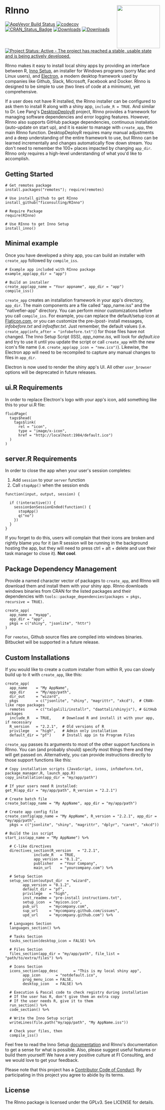 
RInno <img src="inst/app/www/RInno.png" align="right" height=140/>
==================================================================

[![AppVeyor Build Status](https://ci.appveyor.com/api/projects/status/github/ficonsulting/RInno?branch=master&svg=true)](https://ci.appveyor.com/project/ficonsulting/RInno) [![codecov](https://codecov.io/github/ficonsulting/RInno/branch/master/graphs/badge.svg)](https://codecov.io/github/ficonsulting/RInno) [![CRAN\_Status\_Badge](https://www.r-pkg.org/badges/version/RInno)](https://cran.r-project.org/package=RInno) [![Downloads](https://cranlogs.r-pkg.org/badges/RInno)](https://cran.rstudio.com/package=RInno) [![Downloads](https://cranlogs.r-pkg.org/badges/grand-total/RInno)](https://cran.rstudio.com/package=RInno) [![Project Status: Active - The project has reached a stable, usable state and is being actively developed.](http://www.repostatus.org/badges/latest/active.svg)](http://www.repostatus.org/#active)

RInno makes it easy to install local shiny apps by providing an interface between R, [Inno Setup](http://www.jrsoftware.org/isinfo.php), an installer for Windows programs (sorry Mac and Linux users), and [Electron](https://electronjs.org/), a modern desktop framework used by companies like Github, Slack, Microsoft, Facebook and Docker. RInno is designed to be simple to use (two lines of code at a minimum), yet comprehensive.

If a user does not have R installed, the RInno installer can be configured to ask them to install R along with a shiny app, `include_R = TRUE`. And similar to Dr. Lee Pang's [DesktopDeployR](https://github.com/wleepang/DesktopDeployR) project, RInno provides a framework for managing software dependencies and error logging features. However, RInno also supports GitHub package dependencies, continuous installation (auto-update on start up), and it is easier to manage with `create_app`, the main RInno function. DesktopDeployR requires many manual adjustments and a deep understanding of the entire framework to use, but RInno can be learned incrementally and changes automatically flow down stream. You don't need to remember the 100+ places impacted by changing `app_dir`. RInno only requires a high-level understanding of what you'd like to accomplish.

Getting Started
---------------

    # Get remotes package
    install.packages("remotes"); require(remotes)

    # Use install_github to get RInno
    install_github("ficonsulting/RInno")

    # Require Package
    require(RInno)

    # Use RInno to get Inno Setup
    install_inno()

Minimal example
---------------

Once you have developed a shiny app, you can build an installer with `create_app` followed by `compile_iss`.

    # Example app included with RInno package
    example_app(app_dir = "app")

    # Build an installer
    create_app(app_name = "Your appname", app_dir = "app")
    compile_iss()

`create_app` creates an installation framework in your app's directory, `app_dir`. The main components are a file called "app\_name.iss" and the "nativefier-app" directory. You can perform minor customizations before you call `compile_iss`. For example, you can replace the default/setup icon at [Flaticon.com](http://www.flaticon.com/), or you can customize the pre-/post- install messages, *infobefore.txt* and *infoafter.txt*. Just remember, the default values (i.e. `create_app(info_after = "infobefore.txt")`) for those files have not changed. The Inno Setup Script (ISS), *app\_name.iss*, will look for *default.ico* and try to use it until you update the script or call `create_app` with the new icon's file name (i.e. `create_app(app_icon = "new.ico")`). Likewise, the Electron app will need to be recompiled to capture any manual changes to files in `app_dir`.

Electron is now used to render the shiny app's UI. All other `user_browser` options will be deprecated in future releases.

ui.R Requirements
-----------------

In order to replace Electron's logo with your app's icon, add something like this to your ui.R file:

    fluidPage(
      tags$head(
        tags$link(
          rel = "icon", 
          type = "image/x-icon", 
          href = "http://localhost:1984/default.ico")
      )
    )

server.R Requirements
---------------------

In order to close the app when your user's session completes:

1.  Add `session` to your `server` function
2.  Call `stopApp()` when the session ends

<!-- -->

    function(input, output, session) {

      if (!interactive()) {
        session$onSessionEnded(function() {
          stopApp()
          q("no")
        })
      }
    }

If you forget to do this, users will complain that their icons are broken and rightly blame you for it (an R session will be running in the background hosting the app, but they will need to press ctrl + alt + delete and use their task manager to close it). **Not cool**.

Package Dependency Management
-----------------------------

Provide a named character vector of packages to `create_app`, and RInno will download them and install them with your shiny app. RInno downloads windows binaries from CRAN for the listed packages and their dependencies with `tools::package_dependencies(packages = pkgs, recursive = TRUE)`.

    create_app(
      app_name = "myapp", 
      app_dir = "app",
      pkgs = c("shiny", "jsonlite", "httr")
    )

For `remotes`, Github source files are compiled into windows binaries. Bitbucket will be supported in a future release.

Custom Installations
--------------------

If you would like to create a custom installer from within R, you can slowly build up to it with `create_app`, like this:

    create_app(
      app_name    = "My AppName", 
      app_dir     = "My/app/path",
      dir_out     = "wizard",
      pkgs        = c("jsonlite", "shiny", "magrittr", "xkcd"),  # CRAN-like repo packages
      remotes     = c("talgalili/installr", "daattali/shinyjs"), # GitHub packages
      include_R   = TRUE,     # Download R and install it with your app, if necessary
      R_version   = "2.2.1",  # Old versions of R
      privilege   = "high",   # Admin only installation
      default_dir = "pf")     # Install app in to Program Files

`create_app` passes its arguments to most of the other support functions in RInno. You can (and probably should) specify most things there and they will get passed on. Alternatively, you can provide instructions directly to those support functions like this:

    # Copy installation scripts (JavaScript, icons, infobefore.txt, package_manager.R, launch_app.R)
    copy_installation(app_dir = "my/app/path")

    # If your users need R installed:
    get_R(app_dir = "my/app/path", R_version = "2.2.1")

    # Create batch file
    create_bat(app_name = "My AppName", app_dir = "my/app/path")

    # Create app config file
    create_config(app_name = "My AppName", R_version = "2.2.1", app_dir = "my/app/path",
      pkgs = c("jsonlite", "shiny", "magrittr", "dplyr", "caret", "xkcd"))

    # Build the iss script
    start_iss(app_name = "My AppName") %>%

      # C-like directives
      directives_section(R_version   = "2.2.1", 
                 include_R   = TRUE,
                 app_version = "0.1.2",
                 publisher   = "Your Company", 
                 main_url    = "yourcompany.com") %>%

      # Setup Section
      setup_section(output_dir  = "wizard", 
            app_version = "0.1.2",
            default_dir = "pf", 
            privilege   = "high",
            inst_readme = "pre-install instructions.txt", 
            setup_icon  = "myicon.ico",
            pub_url     = "mycompany.com", 
            sup_url     = "mycompany.github.com/issues",
            upd_url     = "mycompany.github.com") %>%

      # Languages Section
      languages_section() %>%

      # Tasks Section
      tasks_section(desktop_icon = FALSE) %>%

      # Files Section
      files_section(app_dir = "my/app/path", file_list = "path/to/extra/files") %>%

      # Icons Section
      icons_section(app_desc       = "This is my local shiny app",
            app_icon       = "notdefault.ico",
            prog_menu_icon = FALSE,
            desktop_icon   = FALSE) %>%

      # Execution & Pascal code to check registry during installation
      # If the user has R, don't give them an extra copy
      # If the user needs R, give it to them
      run_section() %>%
      code_section() %>%

      # Write the Inno Setup script
      writeLines(file.path("my/app/path", "My AppName.iss"))

      # Check your files, then
      compile_iss()

Feel free to read the Inno Setup [documentation](http://www.jrsoftware.org/ishelp/) and RInno's documentation to get a sense for what is possible. Also, please suggest useful features or build them yourself! We have a very positive culture at FI Consulting, and we would love to get your feedback.

Please note that this project has a [Contributor Code of Conduct](https://github.com/ficonsulting/RInno/blob/master/CONDUCT.md). By participating in this project you agree to abide by its terms.

License
-------

The RInno package is licensed under the GPLv3. See LICENSE for details.
